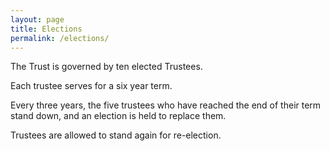 ```yaml
---
layout: page
title: Elections
permalink: /elections/
---
```


The Trust is governed by ten elected Trustees.

Each trustee serves for a six year term.

Every three years, the five trustees who have reached the end of their term stand down, and an election is held to replace them.

Trustees are allowed to stand again for re-election.
